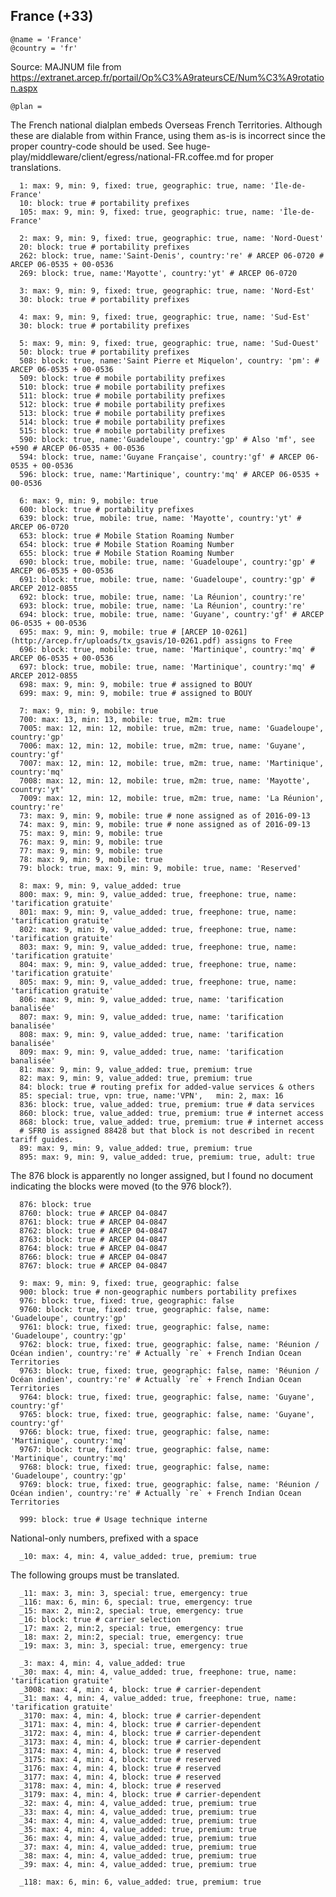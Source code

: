 France (+33)
------------

    @name = 'France'
    @country = 'fr'

Source: MAJNUM file from https://extranet.arcep.fr/portail/Op%C3%A9rateursCE/Num%C3%A9rotation.aspx

    @plan =

The French national dialplan embeds Overseas French Territories.
Although these are dialable from within France, using them as-is is incorrect since the proper country-code should be used.
See huge-play/middleware/client/egress/national-FR.coffee.md for proper translations.

      1: max: 9, min: 9, fixed: true, geographic: true, name: 'Île-de-France'
      10: block: true # portability prefixes
      105: max: 9, min: 9, fixed: true, geographic: true, name: 'Île-de-France'

      2: max: 9, min: 9, fixed: true, geographic: true, name: 'Nord-Ouest'
      20: block: true # portability prefixes
      262: block: true, name:'Saint-Denis', country:'re' # ARCEP 06-0720 # ARCEP 06-0535 + 00-0536
      269: block: true, name:'Mayotte', country:'yt' # ARCEP 06-0720

      3: max: 9, min: 9, fixed: true, geographic: true, name: 'Nord-Est'
      30: block: true # portability prefixes

      4: max: 9, min: 9, fixed: true, geographic: true, name: 'Sud-Est'
      30: block: true # portability prefixes

      5: max: 9, min: 9, fixed: true, geographic: true, name: 'Sud-Ouest'
      50: block: true # portability prefixes
      508: block: true, name:'Saint Pierre et Miquelon', country: 'pm': # ARCEP 06-0535 + 00-0536
      509: block: true # mobile portability prefixes
      510: block: true # mobile portability prefixes
      511: block: true # mobile portability prefixes
      512: block: true # mobile portability prefixes
      513: block: true # mobile portability prefixes
      514: block: true # mobile portability prefixes
      515: block: true # mobile portability prefixes
      590: block: true, name:'Guadeloupe', country:'gp' # Also 'mf', see +590 # ARCEP 06-0535 + 00-0536
      594: block: true, name:'Guyane Française', country:'gf' # ARCEP 06-0535 + 00-0536
      596: block: true, name:'Martinique', country:'mq' # ARCEP 06-0535 + 00-0536

      6: max: 9, min: 9, mobile: true
      600: block: true # portability prefixes
      639: block: true, mobile: true, name: 'Mayotte', country:'yt' # ARCEP 06-0720
      653: block: true # Mobile Station Roaming Number
      654: block: true # Mobile Station Roaming Number
      655: block: true # Mobile Station Roaming Number
      690: block: true, mobile: true, name: 'Guadeloupe', country:'gp' # ARCEP 06-0535 + 00-0536
      691: block: true, mobile: true, name: 'Guadeloupe', country:'gp' # ARCEP 2012-0855
      692: block: true, mobile: true, name: 'La Réunion', country:'re'
      693: block: true, mobile: true, name: 'La Réunion', country:'re'
      694: block: true, mobile: true, name: 'Guyane', country:'gf' # ARCEP 06-0535 + 00-0536
      695: max: 9, min: 9, mobile: true # [ARCEP 10-0261](http://arcep.fr/uploads/tx_gsavis/10-0261.pdf) assigns to Free
      696: block: true, mobile: true, name: 'Martinique', country:'mq' # ARCEP 06-0535 + 00-0536
      697: block: true, mobile: true, name: 'Martinique', country:'mq' # ARCEP 2012-0855
      698: max: 9, min: 9, mobile: true # assigned to BOUY
      699: max: 9, min: 9, mobile: true # assigned to BOUY

      7: max: 9, min: 9, mobile: true
      700: max: 13, min: 13, mobile: true, m2m: true
      7005: max: 12, min: 12, mobile: true, m2m: true, name: 'Guadeloupe', country:'gp'
      7006: max: 12, min: 12, mobile: true, m2m: true, name: 'Guyane', country:'gf'
      7007: max: 12, min: 12, mobile: true, m2m: true, name: 'Martinique', country:'mq'
      7008: max: 12, min: 12, mobile: true, m2m: true, name: 'Mayotte', country:'yt'
      7009: max: 12, min: 12, mobile: true, m2m: true, name: 'La Réunion', country:'re'
      73: max: 9, min: 9, mobile: true # none assigned as of 2016-09-13
      74: max: 9, min: 9, mobile: true # none assigned as of 2016-09-13
      75: max: 9, min: 9, mobile: true
      76: max: 9, min: 9, mobile: true
      77: max: 9, min: 9, mobile: true
      78: max: 9, min: 9, mobile: true
      79: block: true, max: 9, min: 9, mobile: true, name: 'Reserved'

      8: max: 9, min: 9, value_added: true
      800: max: 9, min: 9, value_added: true, freephone: true, name: 'tarification gratuite'
      801: max: 9, min: 9, value_added: true, freephone: true, name: 'tarification gratuite'
      802: max: 9, min: 9, value_added: true, freephone: true, name: 'tarification gratuite'
      803: max: 9, min: 9, value_added: true, freephone: true, name: 'tarification gratuite'
      804: max: 9, min: 9, value_added: true, freephone: true, name: 'tarification gratuite'
      805: max: 9, min: 9, value_added: true, freephone: true, name: 'tarification gratuite'
      806: max: 9, min: 9, value_added: true, name: 'tarification banalisée'
      807: max: 9, min: 9, value_added: true, name: 'tarification banalisée'
      808: max: 9, min: 9, value_added: true, name: 'tarification banalisée'
      809: max: 9, min: 9, value_added: true, name: 'tarification banalisée'
      81: max: 9, min: 9, value_added: true, premium: true
      82: max: 9, min: 9, value_added: true, premium: true
      84: block: true # routing prefix for added-value services & others
      85: special: true, vpn: true, name:'VPN',   min: 2, max: 16
      836: block: true, value_added: true, premium: true # data services
      860: block: true, value_added: true, premium: true # internet access
      868: block: true, value_added: true, premium: true # internet access
      # SFR0 is assigned 88428 but that block is not described in recent tariff guides.
      89: max: 9, min: 9, value_added: true, premium: true
      895: max: 9, min: 9, value_added: true, premium: true, adult: true

The 876 block is apparently no longer assigned, but I found no document indicating the blocks were moved (to the 976 block?).

      876: block: true
      8760: block: true # ARCEP 04-0847
      8761: block: true # ARCEP 04-0847
      8762: block: true # ARCEP 04-0847
      8763: block: true # ARCEP 04-0847
      8764: block: true # ARCEP 04-0847
      8766: block: true # ARCEP 04-0847
      8767: block: true # ARCEP 04-0847

      9: max: 9, min: 9, fixed: true, geographic: false
      900: block: true # non-geographic numbers portability prefixes
      976: block: true, fixed: true, geographic: false
      9760: block: true, fixed: true, geographic: false, name: 'Guadeloupe', country:'gp'
      9761: block: true, fixed: true, geographic: false, name: 'Guadeloupe', country:'gp'
      9762: block: true, fixed: true, geographic: false, name: 'Réunion / Océan indien', country:'re' # Actually `re` + French Indian Ocean Territories
      9763: block: true, fixed: true, geographic: false, name: 'Réunion / Océan indien', country:'re' # Actually `re` + French Indian Ocean Territories
      9764: block: true, fixed: true, geographic: false, name: 'Guyane', country:'gf'
      9765: block: true, fixed: true, geographic: false, name: 'Guyane', country:'gf'
      9766: block: true, fixed: true, geographic: false, name: 'Martinique', country:'mq'
      9767: block: true, fixed: true, geographic: false, name: 'Martinique', country:'mq'
      9768: block: true, fixed: true, geographic: false, name: 'Guadeloupe', country:'gp'
      9769: block: true, fixed: true, geographic: false, name: 'Réunion / Océan indien', country:'re' # Actually `re` + French Indian Ocean Territories

      999: block: true # Usage technique interne

National-only numbers, prefixed with a space

      _10: max: 4, min: 4, value_added: true, premium: true

The following groups must be translated.

      _11: max: 3, min: 3, special: true, emergency: true
      _116: max: 6, min: 6, special: true, emergency: true
      _15: max: 2, min:2, special: true, emergency: true
      _16: block: true # carrier selection
      _17: max: 2, min:2, special: true, emergency: true
      _18: max: 2, min:2, special: true, emergency: true
      _19: max: 3, min: 3, special: true, emergency: true

      _3: max: 4, min: 4, value_added: true
      _30: max: 4, min: 4, value_added: true, freephone: true, name: 'tarification gratuite'
      _3008: max: 4, min: 4, block: true # carrier-dependent
      _31: max: 4, min: 4, value_added: true, freephone: true, name: 'tarification gratuite'
      _3170: max: 4, min: 4, block: true # carrier-dependent
      _3171: max: 4, min: 4, block: true # carrier-dependent
      _3172: max: 4, min: 4, block: true # carrier-dependent
      _3173: max: 4, min: 4, block: true # carrier-dependent
      _3174: max: 4, min: 4, block: true # reserved
      _3175: max: 4, min: 4, block: true # reserved
      _3176: max: 4, min: 4, block: true # reserved
      _3177: max: 4, min: 4, block: true # reserved
      _3178: max: 4, min: 4, block: true # reserved
      _3179: max: 4, min: 4, block: true # carrier-dependent
      _32: max: 4, min: 4, value_added: true, premium: true
      _33: max: 4, min: 4, value_added: true, premium: true
      _34: max: 4, min: 4, value_added: true, premium: true
      _35: max: 4, min: 4, value_added: true, premium: true
      _36: max: 4, min: 4, value_added: true, premium: true
      _37: max: 4, min: 4, value_added: true, premium: true
      _38: max: 4, min: 4, value_added: true, premium: true
      _39: max: 4, min: 4, value_added: true, premium: true

      _118: max: 6, min: 6, value_added: true, premium: true
